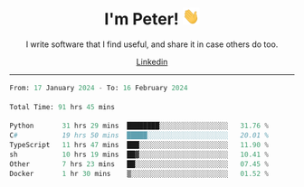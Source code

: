 <h1 align="center">I'm Peter! <img src="https://raw.githubusercontent.com/peterrauscher/peterrauscher/master/wave.gif" width="30px" height="30px" /></h1>
<p align="center">I write software that I find useful, and share it in case others do too.</p>
<p align="center">
  <a href="https://www.linkedin.com/in/peter-rauscher">Linkedin</a>
</p>
<hr/>
<!--START_SECTION:waka-->

```python
From: 17 January 2024 - To: 16 February 2024

Total Time: 91 hrs 45 mins

Python       31 hrs 29 mins  ████████░░░░░░░░░░░░░░░░░   31.76 %
C#           19 hrs 50 mins  █████░░░░░░░░░░░░░░░░░░░░   20.01 %
TypeScript   11 hrs 47 mins  ███░░░░░░░░░░░░░░░░░░░░░░   11.90 %
sh           10 hrs 19 mins  ██▓░░░░░░░░░░░░░░░░░░░░░░   10.41 %
Other        7 hrs 23 mins   ██░░░░░░░░░░░░░░░░░░░░░░░   07.45 %
Docker       1 hr 30 mins    ▒░░░░░░░░░░░░░░░░░░░░░░░░   01.52 %
```

<!--END_SECTION:waka-->
